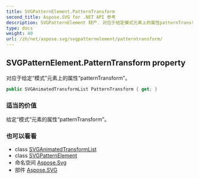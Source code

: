 ```yaml
---
title: SVGPatternElement.PatternTransform
second_title: Aspose.SVG for .NET API 参考
description: SVGPatternElement 财产. 对应于给定模式元素上的属性patternTransform
type: docs
weight: 40
url: /zh/net/aspose.svg/svgpatternelement/patterntransform/
---
```

## SVGPatternElement.PatternTransform property

对应于给定“模式”元素上的属性“patternTransform”。

```csharp
public SVGAnimatedTransformList PatternTransform { get; }
```

### 适当的价值

给定“模式”元素的属性“patternTransform”。

### 也可以看看

* class [SVGAnimatedTransformList](../../../aspose.svg.datatypes/svganimatedtransformlist/)
* class [SVGPatternElement](../)
* 命名空间 [Aspose.Svg](../../svgpatternelement/)
* 部件 [Aspose.SVG](../../../)


